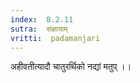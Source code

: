 ```yaml
---
index:  8.2.11
sutra:  संज्ञायाम्
vritti:  padamanjari
---
```


अहीवतीत्यादौ चातुरर्थिको नद्यां मतुप् ।।
